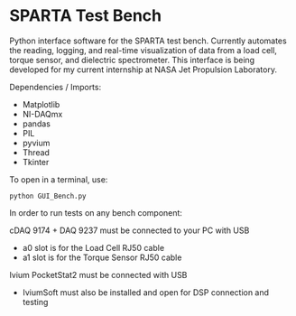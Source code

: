 # SPARTA Test Bench
Python interface software for the SPARTA test bench. Currently automates the reading, logging, and real-time visualization of data from a load cell, torque sensor, and dielectric spectrometer.
This interface is being developed for my current internship at NASA Jet Propulsion Laboratory.

Dependencies / Imports:
 - Matplotlib
 - NI-DAQmx
 - pandas
 - PIL
 - pyvium
 - Thread
 - Tkinter

To open in a terminal, use:
```
python GUI_Bench.py
```

In order to run tests on any bench component:

cDAQ 9174 + DAQ 9237 must be connected to your PC with USB
 - a0 slot is for the Load Cell RJ50 cable
 - a1 slot is for the Torque Sensor RJ50 cable

Ivium PocketStat2 must be connected with USB
 - IviumSoft must also be installed and open for DSP connection and testing

